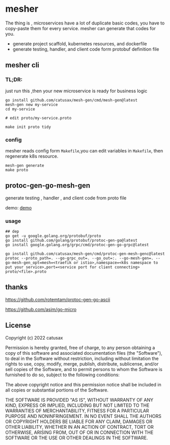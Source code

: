 # mesher

The thing is , microservices have a lot of duplicate basic codes, you have to copy-paste them for every service.
mesher can generate that codes for you.

- generate project scaffold, kubernetes resources, and dockerfile
- generate testing, handler, and client code form protobuf definition file

## mesher cli

### TL;DR:

just run this ,then your new microservice is ready for business logic

```shell
go install github.com/catusax/mesh-gen/cmd/mesh-gen@latest
mesh-gen new my-service
cd my-service

# edit proto/my-service.proto

make init proto tidy
```

### config

mesher reads config form `Makefile`,you can edit variables in `Makefile`, then regenerate k8s resource.

```shell
mesh-gen generate
make proto
```

## protoc-gen-go-mesh-gen

generate testing , handler , and client code from proto file

demo: [demo](cmd/protoc-gen-go-mesh-gen/proto)

### usage

```shell
## dep
go get -u google.golang.org/protobuf/proto
go install github.com/golang/protobuf/protoc-gen-go@latest
go install google.golang.org/grpc/cmd/protoc-gen-go-grpc@latest

go install github.com/catusax/mesh-gen/cmd/protoc-gen-mesh-genc@latest
protoc --proto_path=. --go-grpc_out=. --go_out=:. --go-mesh-gen=. --go-mesh-gen_opt=mesh=<traefik or istio>,namespace=<k8s namespace to put your service>,port=<service port for client connecting> proto/<file>.proto

```

## thanks

<https://github.com/rotemtam/protoc-gen-go-ascii>

<https://github.com/asim/go-micro>

## License

Copyright (c) 2022 catusax

Permission is hereby granted, free of charge, to any person obtaining a copy of this software and associated
documentation files (the "Software"), to deal in the Software without restriction, including without limitation the
rights to use, copy, modify, merge, publish, distribute, sublicense, and/or sell copies of the Software, and to permit
persons to whom the Software is furnished to do so, subject to the following conditions:

The above copyright notice and this permission notice shall be included in all copies or substantial portions of the
Software.

THE SOFTWARE IS PROVIDED "AS IS", WITHOUT WARRANTY OF ANY KIND, EXPRESS OR IMPLIED, INCLUDING BUT NOT LIMITED TO THE
WARRANTIES OF MERCHANTABILITY, FITNESS FOR A PARTICULAR PURPOSE AND NONINFRINGEMENT. IN NO EVENT SHALL THE AUTHORS OR
COPYRIGHT HOLDERS BE LIABLE FOR ANY CLAIM, DAMAGES OR OTHER LIABILITY, WHETHER IN AN ACTION OF CONTRACT, TORT OR
OTHERWISE, ARISING FROM, OUT OF OR IN CONNECTION WITH THE SOFTWARE OR THE USE OR OTHER DEALINGS IN THE SOFTWARE.